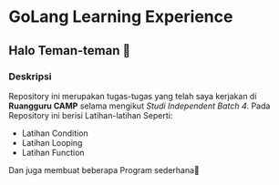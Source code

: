 # GoLang Learning Experience

## Halo Teman-teman 👋

### Deskripsi

Repository ini merupakan tugas-tugas yang telah saya kerjakan di **Ruangguru CAMP** selama mengikut _Studi Independent Batch 4_. Pada Repository ini berisi Latihan-latihan Seperti:

- Latihan Condition
- Latihan Looping
- Latihan Function

Dan juga membuat beberapa Program sederhana🎉
